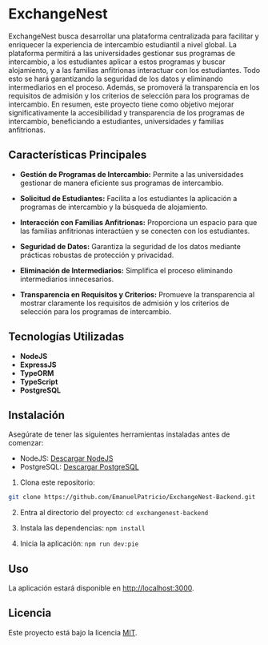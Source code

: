 # ExchangeNest

ExchangeNest busca desarrollar una plataforma centralizada para facilitar y enriquecer la experiencia de intercambio estudiantil a nivel global. La plataforma permitirá a las universidades gestionar sus programas de intercambio, a los estudiantes aplicar a estos programas y buscar alojamiento, y a las familias anfitrionas interactuar con los estudiantes. Todo esto se hará garantizando la seguridad de los datos y eliminando intermediarios en el proceso. Además, se promoverá la transparencia en los requisitos de admisión y los criterios de selección para los programas de intercambio. En resumen, este proyecto tiene como objetivo mejorar significativamente la accesibilidad y transparencia de los programas de intercambio, beneficiando a estudiantes, universidades y familias anfitrionas.

## Características Principales

- **Gestión de Programas de Intercambio:** Permite a las universidades gestionar de manera eficiente sus programas de intercambio.

- **Solicitud de Estudiantes:** Facilita a los estudiantes la aplicación a programas de intercambio y la búsqueda de alojamiento.

- **Interacción con Familias Anfitrionas:** Proporciona un espacio para que las familias anfitrionas interactúen y se conecten con los estudiantes.

- **Seguridad de Datos:** Garantiza la seguridad de los datos mediante prácticas robustas de protección y privacidad.

- **Eliminación de Intermediarios:** Simplifica el proceso eliminando intermediarios innecesarios.

- **Transparencia en Requisitos y Criterios:** Promueve la transparencia al mostrar claramente los requisitos de admisión y los criterios de selección para los programas de intercambio.

## Tecnologías Utilizadas

- **NodeJS**
- **ExpressJS**
- **TypeORM**
- **TypeScript**
- **PostgreSQL**

## Instalación

Asegúrate de tener las siguientes herramientas instaladas antes de comenzar:

- NodeJS: [Descargar NodeJS](https://nodejs.org/)
- PostgreSQL: [Descargar PostgreSQL](https://www.postgresql.org/download/)

1. Clona este repositorio:

```bash
git clone https://github.com/EmanuelPatricio/ExchangeNest-Backend.git
```

2. Entra al directorio del proyecto: ``` cd exchangenest-backend ```

3. Instala las dependencias: ``` npm install ```

4. Inicia la aplicación: ``` npm run dev:pie ```

## Uso

La aplicación estará disponible en [http://localhost:3000](http://localhost:3000).

## Licencia

Este proyecto está bajo la licencia [MIT](LICENSE).